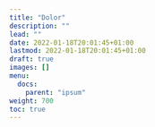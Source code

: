 ```yaml
---
title: "Dolor"
description: ""
lead: ""
date: 2022-01-18T20:01:45+01:00
lastmod: 2022-01-18T20:01:45+01:00
draft: true
images: []
menu:
  docs:
    parent: "ipsum"
weight: 700
toc: true
---
```

